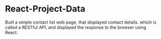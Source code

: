 # React-Project-Data
Built a simple contact list web page, that displayed contact details. which is called a RESTful API, and displayed the response to the browser using React.
